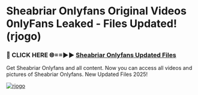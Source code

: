 # Sheabriar Onlyfans Original Videos 0nlyFans Leaked - Files Updated! (rjogo)

<h3>🔴 CLICK HERE 🌐==►► <a href="https://hideuri.com/03YgE1" rel="nofollow">Sheabriar Onlyfans Updated Files</a></h3>

Get Sheabriar Onlyfans and all content. Now you can access all videos and pictures of Sheabriar Onlyfans. New Updated Files 2025!

[![rjogo](https://i.imgur.com/NaUBvic.gif)](https://hideuri.com/03YgE1)
